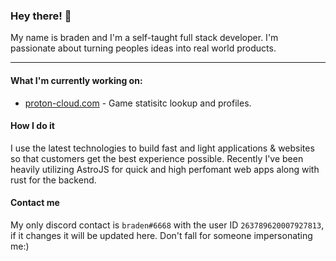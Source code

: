 ###  Hey there! 👋 

My name is braden and I'm a self-taught full stack developer.
I'm passionate about turning peoples ideas into real world products. 
___

#### What I'm currently working on:
* [proton-cloud.com](https://proton-cloud.com/) - Game statisitc lookup and profiles.

#### How I do it
I use the latest technologies to build fast and light applications & websites so that customers get the best experience possible. Recently I've been heavily utilizing AstroJS for quick and high perfomant web apps along with rust for the backend.

#### Contact me
My only discord contact is `braden#6668` with the user ID `263789620007927813`, if it changes it will be updated here. Don't fall for someone impersonating me:)

